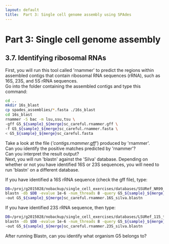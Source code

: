 ```yaml
---
layout: default
title:  Part 3: Single cell genome assembly using SPAdes
---
```


# Part 3: Single cell genome assembly

## 3.7. Identifying ribosomal RNAs

First, you will run this tool called 'rnammer' to predict the regions within assembled contigs that contain ribosomal RNA sequences (rRNA), such as 16S, 23S, and 5S rRNA sequences.  
Go into the folder containing the assembled contigs and type this command:  

```sh
cd ..
mkdir 16s_blast
cp spades_assemblies/*.fasta ./16s_blast
cd 16s_blast
rnammer -S bac -m lsu,ssu,tsu \
-gff G5_${sample}_${merge}sc_careful.rnammer.gff \
-f G5_${sample}_${merge}sc_careful.rnammer.fasta \
< G5_${sample}_${merge}sc_careful.fasta
```

Take a look at the file (*'contigs.rnammer.gff'*) produced by 'rnammer'.  
Can you identify the positive matches predicted by 'rnammer'?  
Can you interpret the result output?  
Next, you will run 'blastn' against the 'Silva' database. 
Depending on whether or not you have identified 16S or 23S sequences, you will need to run 'blastn' on a different database.  

If you have identified a 16S rRNA sequence (check the gff file), type:

```sh
DB=/proj/g2015028/nobackup/single_cell_exercises/databases/SSURef_NR99_115_tax_silva_trunc.dna.fasta
blastn -db $DB -evalue 1e-6 -num_threads 8 -query G5_${sample}_${merge}sc_careful.rnammer.fasta \
-out G5_${sample}_${merge}sc_careful.rnammer.16S_silva.blastn
```

If you have identified 23S rRNA sequence, then type:

```sh
DB=/proj/g2015028/nobackup/single_cell_exercises/databases/LSURef_115_tax_silva_trunc.dna.fasta
blastn -db $DB -evalue 1e-6 -num_threads 8 -query G5_${sample}_${merge}sc_careful.rnammer.fasta \
-out G5_${sample}_${merge}sc_careful.rnammer.23S_silva.blastn
```

After running Blastn, can you identify what organism G5 belongs to?




